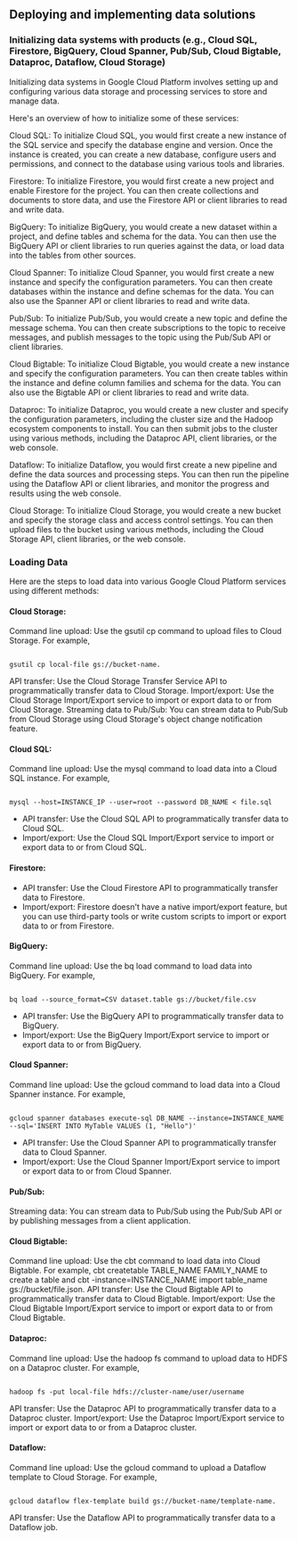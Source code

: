 ## Deploying and implementing data solutions

### Initializing data systems with products (e.g., Cloud SQL, Firestore, BigQuery, Cloud Spanner, Pub/Sub, Cloud Bigtable, Dataproc, Dataflow, Cloud Storage)

Initializing data systems in Google Cloud Platform involves setting up and configuring various data storage and processing services to store and manage data.

Here's an overview of how to initialize some of these services:

Cloud SQL: To initialize Cloud SQL, you would first create a new instance of the SQL service and specify the database engine and version. Once the instance is created, you can create a new database, configure users and permissions, and connect to the database using various tools and libraries.

Firestore: To initialize Firestore, you would first create a new project and enable Firestore for the project. You can then create collections and documents to store data, and use the Firestore API or client libraries to read and write data.

BigQuery: To initialize BigQuery, you would create a new dataset within a project, and define tables and schema for the data. You can then use the BigQuery API or client libraries to run queries against the data, or load data into the tables from other sources.

Cloud Spanner: To initialize Cloud Spanner, you would first create a new instance and specify the configuration parameters. You can then create databases within the instance and define schemas for the data. You can also use the Spanner API or client libraries to read and write data.

Pub/Sub: To initialize Pub/Sub, you would create a new topic and define the message schema. You can then create subscriptions to the topic to receive messages, and publish messages to the topic using the Pub/Sub API or client libraries.

Cloud Bigtable: To initialize Cloud Bigtable, you would create a new instance and specify the configuration parameters. You can then create tables within the instance and define column families and schema for the data. You can also use the Bigtable API or client libraries to read and write data.

Dataproc: To initialize Dataproc, you would create a new cluster and specify the configuration parameters, including the cluster size and the Hadoop ecosystem components to install. You can then submit jobs to the cluster using various methods, including the Dataproc API, client libraries, or the web console.

Dataflow: To initialize Dataflow, you would first create a new pipeline and define the data sources and processing steps. You can then run the pipeline using the Dataflow API or client libraries, and monitor the progress and results using the web console.

Cloud Storage: To initialize Cloud Storage, you would create a new bucket and specify the storage class and access control settings. You can then upload files to the bucket using various methods, including the Cloud Storage API, client libraries, or the web console.

### Loading Data
Here are the steps to load data into various Google Cloud Platform services using different methods:

#### Cloud Storage:
Command line upload: Use the gsutil cp command to upload files to Cloud Storage. For example, 

<pre><code>
gsutil cp local-file gs://bucket-name.
</code></pre>

API transfer: Use the Cloud Storage Transfer Service API to programmatically transfer data to Cloud Storage.
Import/export: Use the Cloud Storage Import/Export service to import or export data to or from Cloud Storage.
Streaming data to Pub/Sub: You can stream data to Pub/Sub from Cloud Storage using Cloud Storage's object change notification feature.

#### Cloud SQL:
Command line upload: Use the mysql command to load data into a Cloud SQL instance. For example, 
<pre><code>
mysql --host=INSTANCE_IP --user=root --password DB_NAME < file.sql
</code></pre>

- API transfer: Use the Cloud SQL API to programmatically transfer data to Cloud SQL.
- Import/export: Use the Cloud SQL Import/Export service to import or export data to or from Cloud SQL.

#### Firestore:
- API transfer: Use the Cloud Firestore API to programmatically transfer data to Firestore.
- Import/export: Firestore doesn't have a native import/export feature, but you can use third-party tools or write custom scripts to import or export data to or from Firestore.

#### BigQuery:
Command line upload: Use the bq load command to load data into BigQuery. For example, 
<pre><code>
bq load --source_format=CSV dataset.table gs://bucket/file.csv
</code></pre>
- API transfer: Use the BigQuery API to programmatically transfer data to BigQuery.
- Import/export: Use the BigQuery Import/Export service to import or export data to or from BigQuery.

#### Cloud Spanner:
Command line upload: Use the gcloud command to load data into a Cloud Spanner instance. For example, 
<pre><code>
gcloud spanner databases execute-sql DB_NAME --instance=INSTANCE_NAME --sql='INSERT INTO MyTable VALUES (1, "Hello")'
</code></pre>
- API transfer: Use the Cloud Spanner API to programmatically transfer data to Cloud Spanner.
- Import/export: Use the Cloud Spanner Import/Export service to import or export data to or from Cloud Spanner.

#### Pub/Sub:
Streaming data: You can stream data to Pub/Sub using the Pub/Sub API or by publishing messages from a client application.

#### Cloud Bigtable:
Command line upload: Use the cbt command to load data into Cloud Bigtable. For example, cbt createtable TABLE_NAME FAMILY_NAME to create a table and cbt -instance=INSTANCE_NAME import table_name gs://bucket/file.json.
API transfer: Use the Cloud Bigtable API to programmatically transfer data to Cloud Bigtable.
Import/export: Use the Cloud Bigtable Import/Export service to import or export data to or from Cloud Bigtable.

#### Dataproc:
Command line upload: Use the hadoop fs command to upload data to HDFS on a Dataproc cluster. For example, 
<pre><code>
hadoop fs -put local-file hdfs://cluster-name/user/username
</code></pre>
API transfer: Use the Dataproc API to programmatically transfer data to a Dataproc cluster.
Import/export: Use the Dataproc Import/Export service to import or export data to or from a Dataproc cluster.

#### Dataflow:
Command line upload: Use the gcloud command to upload a Dataflow template to Cloud Storage. For example,
<pre><code>
gcloud dataflow flex-template build gs://bucket-name/template-name.
</code></pre>
API transfer: Use the Dataflow API to programmatically transfer data to a Dataflow job.